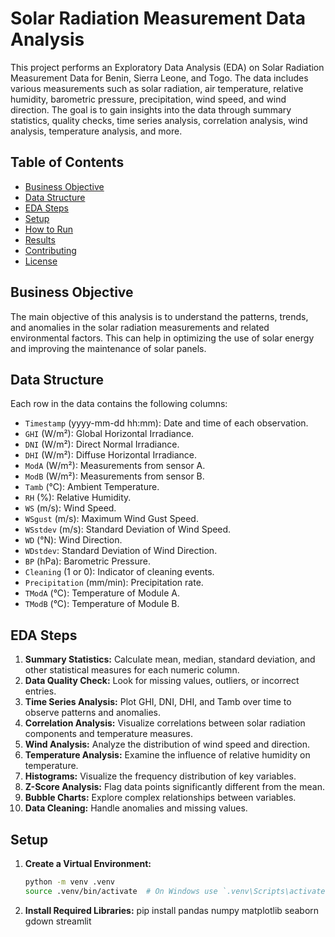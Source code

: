 # Solar Radiation Measurement Data Analysis

This project performs an Exploratory Data Analysis (EDA) on Solar Radiation Measurement Data for Benin, Sierra Leone, and Togo. The data includes various measurements such as solar radiation, air temperature, relative humidity, barometric pressure, precipitation, wind speed, and wind direction. The goal is to gain insights into the data through summary statistics, quality checks, time series analysis, correlation analysis, wind analysis, temperature analysis, and more.

## Table of Contents
- [Business Objective](#business-objective)
- [Data Structure](#data-structure)
- [EDA Steps](#eda-steps)
- [Setup](#setup)
- [How to Run](#how-to-run)
- [Results](#results)
- [Contributing](#contributing)
- [License](#license)

## Business Objective
The main objective of this analysis is to understand the patterns, trends, and anomalies in the solar radiation measurements and related environmental factors. This can help in optimizing the use of solar energy and improving the maintenance of solar panels.

## Data Structure
Each row in the data contains the following columns:
- `Timestamp` (yyyy-mm-dd hh:mm): Date and time of each observation.
- `GHI` (W/m²): Global Horizontal Irradiance.
- `DNI` (W/m²): Direct Normal Irradiance.
- `DHI` (W/m²): Diffuse Horizontal Irradiance.
- `ModA` (W/m²): Measurements from sensor A.
- `ModB` (W/m²): Measurements from sensor B.
- `Tamb` (°C): Ambient Temperature.
- `RH` (%): Relative Humidity.
- `WS` (m/s): Wind Speed.
- `WSgust` (m/s): Maximum Wind Gust Speed.
- `WSstdev` (m/s): Standard Deviation of Wind Speed.
- `WD` (°N): Wind Direction.
- `WDstdev`: Standard Deviation of Wind Direction.
- `BP` (hPa): Barometric Pressure.
- `Cleaning` (1 or 0): Indicator of cleaning events.
- `Precipitation` (mm/min): Precipitation rate.
- `TModA` (°C): Temperature of Module A.
- `TModB` (°C): Temperature of Module B.

## EDA Steps
1. **Summary Statistics:** Calculate mean, median, standard deviation, and other statistical measures for each numeric column.
2. **Data Quality Check:** Look for missing values, outliers, or incorrect entries.
3. **Time Series Analysis:** Plot GHI, DNI, DHI, and Tamb over time to observe patterns and anomalies.
4. **Correlation Analysis:** Visualize correlations between solar radiation components and temperature measures.
5. **Wind Analysis:** Analyze the distribution of wind speed and direction.
6. **Temperature Analysis:** Examine the influence of relative humidity on temperature.
7. **Histograms:** Visualize the frequency distribution of key variables.
8. **Z-Score Analysis:** Flag data points significantly different from the mean.
9. **Bubble Charts:** Explore complex relationships between variables.
10. **Data Cleaning:** Handle anomalies and missing values.

## Setup
1. **Create a Virtual Environment:**
   ```bash
   python -m venv .venv
   source .venv/bin/activate  # On Windows use `.venv\Scripts\activate`
2. **Install Required Libraries:**
    pip install pandas numpy matplotlib seaborn gdown streamlit


